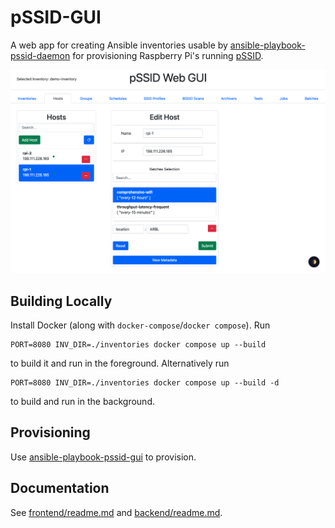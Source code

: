 # pSSID-GUI

A web app for creating Ansible inventories usable by [ansible-playbook-pssid-daemon](https://github.com/UMNET-perfSONAR/ansible-playbook-pssid-daemon) for provisioning Raspberry Pi's running [pSSID](https://github.com/UMNET-perfSONAR/pSSID).

![Demo Image](images/wide-view.png)

## Building Locally

Install Docker (along with `docker-compose`/`docker compose`). Run

```
PORT=8080 INV_DIR=./inventories docker compose up --build
```

to build it and run in the foreground. Alternatively run

```
PORT=8080 INV_DIR=./inventories docker compose up --build -d
```

to build and run in the background.

## Provisioning

Use [ansible-playbook-pssid-gui](https://github.com/UMNET-perfSONAR/ansible-playbook-pssid-gui) to provision.

## Documentation

See [frontend/readme.md](src/frontend/readme.md) and [backend/readme.md](src/backend/readme.md).

